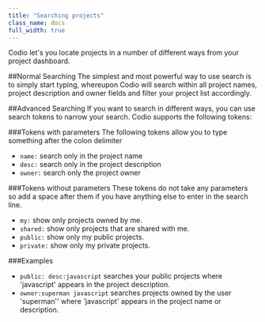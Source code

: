 ```yaml
---
title: "Searching projects"
class_name: docs
full_width: true
---
```


Codio let's you locate projects in a number of different ways from your project dashboard.

##Normal Searching
The simplest and most powerful way to use search is to simply start typing, whereupon Codio will search within all project names, project description and owner fields and filter your project list accordingly.

##Advanced Searching
If you want to search in different ways, you can use search tokens to narrow your search. Codio supports the following tokens:

###Tokens with parameters
The following tokens allow you to type something after the colon delimiter

- `name:` search only in the project name
- `desc:` search only in the project description
- `owner:` search only the project owner

###Tokens without parameters
These tokens do not take any parameters so add a space after them if you have anything else to enter in the search line.

- `my:` show only projects owned by me.
- `shared:` show only projects that are shared with me.
- `public:` show only my public projects.
- `private:` show only my private projects.

###Examples
- `public: desc:javascript` searches your public projects where 'javascript' appears in the project description.
- `owner:superman javascript` searches projects owned by the user 'superman'' where 'javascript' appears in the project name or description.
